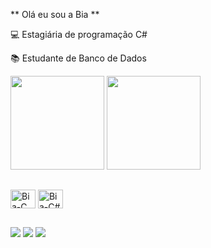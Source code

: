 ** Olá eu sou a Bia **

<p> 💻 Estagiária de programação C# </p>
<p> 📚 Estudante de Banco de Dados </p>

<img height="150em" src="https://github-readme-stats.vercel.app/api?username=anuraghazra&show_icons=true&theme=radical"/> <img height="150em" src="https://github-readme-stats.vercel.app/api/top-langs/?username=BiaFontes&layout=compact&theme=radical"/>

##

<img align="center" alt="Bia-C" height="30" width="40" src="https://cdn.jsdelivr.net/gh/devicons/devicon/icons/c/c-original.svg" /> <img align="center" alt="Bia-C#" height="30" width="40" src="https://cdn.jsdelivr.net/gh/devicons/devicon/icons/csharp/csharp-original.svg" />

##

<div>
<a href="https://www.instagram.com/biafonttes" target="_blank"><img src="https://img.shields.io/badge/-Instagram-%23E4405F?style=for-the-badge&logo=instagram&logoColor=white" target="_blank"></a>
<a href = "mailto:fontesmab@gmail.com"><img src="https://img.shields.io/badge/-Gmail-%23333?style=for-the-badge&logo=gmail&logoColor=white" target="_blank"></a>
<a href="https://www.linkedin.com/in/beatriz-fontes-54b15b16aa" target="_blank"><img src="https://img.shields.io/badge/-LinkedIn-%230077B5?style=for-the-badge&logo=linkedin&logoColor=white" target="_blank"></a> 
</div>
